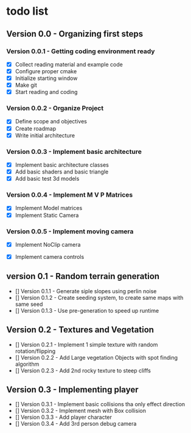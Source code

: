 # todo list

## Version 0.0 - Organizing first steps

### Version 0.0.1 - Getting coding environment ready

- [x] Collect reading material and example code
- [x] Configure proper cmake
- [x] Initialize starting window
- [x] Make git
- [x] Start reading and coding

### Version 0.0.2 - Organize Project 

- [x] Define scope and objectives
- [x] Create roadmap
- [x] Write initial architecture

### Version 0.0.3 - Implement basic architecture

- [x] Implement basic architecture classes
- [x] Add basic shaders and basic triangle
- [x] Add basic test 3d models

### Version 0.0.4 - Implement M V P Matrices
- [x] Implement Model matrices
- [x] Implement Static Camera

### Version 0.0.5 - Implement moving camera
- [x] Implement NoClip camera 
- [x] Implement camera controls


## version 0.1 - Random terrain generation

- [] Version 0.1.1 - Generate siple slopes using perlin noise
- [] Version 0.1.2 - Create seeding system, to create same maps with same seed
- [] Version 0.1.3 - Use pre-generation to speed up runtime

## Version 0.2 - Textures and Vegetation

- [] Version 0.2.1 - Implement 1 simple texture with random rotation/flipping
- [] Version 0.2.2 - Add Large vegetation Objects with spot finding algorithm
- [] Version 0.2.3 - Add 2nd rocky texture to steep cliffs

## Version 0.3 - Implementing player 

- [] Version 0.3.1 - Implement basic collisions tha only effect direction
- [] Version 0.3.2 - Implement mesh with Box collision
- [] Version 0.3.3 - Add player character
- [] Version 0.3.4 - Add 3rd person debug camera


